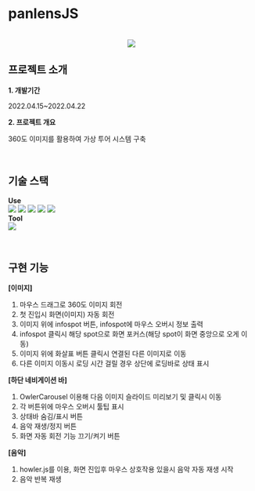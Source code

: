 # panlensJS

<p align="center">
  <br>
  <img src="https://user-images.githubusercontent.com/62851841/167530323-2ec2d9f3-266a-4cac-a7dc-b8b12008a60e.PNG">
  <br>
</p>


## 프로젝트 소개

**1. 개발기간**<br>
<p>2022.04.15~2022.04.22 </p>

**2. 프로젝트 개요**<br>
<p>360도 이미지를 활용하여 가상 투어 시스템 구축</p>

<br>

## 기술 스택

**Use**<br>
<img src="https://img.shields.io/badge/JavaScript-F7DF1E?style=flat-square&logo=JavaScript&logoColor=white"/>
<img src="https://img.shields.io/badge/Three.js-000000?style=flat-square&logo=Three.js&logoColor=white"/>
<img src="https://img.shields.io/badge/HTML5-E34F26?style=flat-square&logo=HTML5&logoColor=white"/>
<img src="https://img.shields.io/badge/CSS-1572B6?style=flat-square&logo=CSS3&logoColor=white"/>
<img src="https://img.shields.io/badge/Bootstrap-7952B3?style=flat-square&logo=Bootstrap&logoColor=white"/>
<br>
**Tool**<br>
<img src="https://img.shields.io/badge/Visual Studio Code-007ACC?style=flat-square&logo=Visual%20Studio%20Code&logoColor=white"/>

<br>

## 구현 기능

**[이미지]**
1. 마우스 드래그로 360도 이미지 회전
2. 첫 진입시 화면(이미지) 자동 회전
3. 이미지 위에 infospot 버튼, infospot에 마우스 오버시 정보 출력
4. infospot 클릭시 해당 spot으로 화면 포커스(해당 spot이 화면 중앙으로 오게 이동)
5. 이미지 위에 화살표 버튼 클릭시 연결된 다른 이미지로 이동
6. 다른 이미지 이동시 로딩 시간 걸릴 경우 상단에 로딩바로 상태 표시

**[하단 네비게이션 바]**
1. OwlerCarousel 이용해 다음 이미지 슬라이드 미리보기 및 클릭시 이동
2. 각 버튼위에 마우스 오버시 툴팁 표시
3. 상태바 숨김/표시 버튼
4. 음악 재생/정지 버튼
5. 화면 자동 회전 기능 끄기/켜기 버튼

**[음악]**
1. howler.js를 이용, 화면 진입후 마우스 상호작용 있을시 음악 자동 재생 시작
2. 음악 반복 재생
